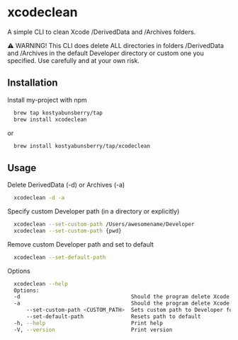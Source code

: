 
# xcodeclean

A simple CLI to clean Xcode /DerivedData and /Archives folders.

⚠️ WARNING! This CLI does delete ALL directories in folders /DerivedData and /Archives in the default Developer directory or custom one you specified. Use carefully and at your own risk.




## Installation

Install my-project with npm

```bash
  brew tap kostyabunsberry/tap
  brew install xcodeclean
```

or

```bash
  brew install kostyabunsberry/tap/xcodeclean
```
    
## Usage
Delete DerivedData (-d) or Archives (-a)
```bash
  xcodeclean -d -a
```
Specify custom Developer path (in a directory or explicitly)
```bash
  xcodeclean --set-custom-path /Users/awesomename/Developer
  xcodeclean --set-custom-path {pwd}
```
Remove custom Developer path and set to default
```bash
  xcodeclean --set-default-path
```
Options
```bash
  xcodeclean --help
  Options:
  -d                                   Should the program delete Xcode derived data
  -a                                   Should the program delete Xcode archives
      --set-custom-path <CUSTOM_PATH>  Sets custom path to Developer folder (saves between sessions), use pwd in your Developer folder to set this argument
      --set-default-path               Resets path to default
  -h, --help                           Print help
  -V, --version                        Print version
```

